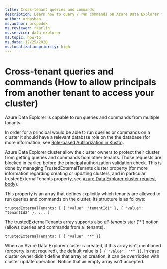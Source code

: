 ```yaml
---
title: Cross-tenant queries and commands
description: Learn how to query / run commands on Azure Data Explorer from multiple tenants.
author: orhasban
ms.author: orspodek
ms.reviewer: rkarlin 
ms.service: data-explorer
ms.topic: how-to
ms.date: 12/25/2020
ms.localizationpriority: high
---
```

# Cross-tenant queries and commands (How to allow principals from another tenant to access your cluster)

Azure Data Explorer is capable to run queries and commands from multiple tanants. 

In order for a principal would be able to run queries or commands on a cluster it should have a relevant database role on the the database (for more information, see [Role-based Authorization in Kusto](./kusto/management/access-control/role-based-authorization.md)).

Azure Data Explorer cluster allow the cluster owners to protect their cluster from getting queries and commands from other tenants. Those requests are blocked in earlier, before the principal authorization validation check. This is done by managing TrustedExternalTenants cluster property (for more information regarding creating or updating clusters, and in particular trustedExternalTenants property, see [Azure Data Explorer cluster request body](https://docs.microsoft.com/en-us/rest/api/azurerekusto/clusters/createorupdate#request-body)).

This property is an array that defines explicitly which tenants are allowed to run queries and commands on the cluster. Its structure is as follows:

```
trustedExternalTenants: [ { "value": "tenantId1" }, { "value": "tenantId2" }, ... ]
```

The trustedExternalTenants array supports also _all-tenants_ star ('*') notion (allows queries and commands from all tenants). 

```
trustedExternalTenants: [ { "value": "*" }]
```

When an Azure Data Explorer cluster is created, if this array isn't mentioned (property is not required), the default value is `[ { "value": "*" }]`. In case cluster owner didn't define that array on creation, it can be overridden with cluster update operation. Notice that an empty array isn't accepted.
